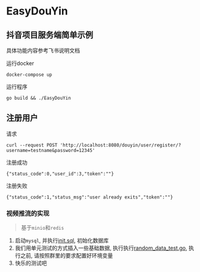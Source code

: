 # EasyDouYin

## 抖音项目服务端简单示例

具体功能内容参考飞书说明文档

运行docker
```shell
docker-compose up
```
运行程序
```shell
go build && ./EasyDouYin
```
## 注册用户
请求
```shell
curl --request POST 'http://localhost:8080/douyin/user/register/?username=testname&password=12345'
```
注册成功
```shell
{"status_code":0,"user_id":3,"token":""}
```
注册失败
```shell
{"status_code":1,"status_msg":"user already exits","token":""}
```

### 视频推流的实现

> 基于`minio`和`redis`

1. 启动`mysql`, 并执行[init.sql](pkg/configs/sql/init.sql), 初始化数据库
2. 我们用单元测试的方式插入一些基础数据, 执行执行[random_data_test.go](tests/random_data_test.go), 执行之前, 请按照群里的要求配置好环境变量
3. 快乐的测试吧
